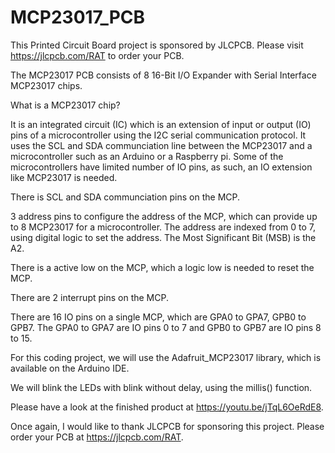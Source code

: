 # MCP23017_PCB

This Printed Circuit Board project is sponsored by JLCPCB.
Please visit https://jlcpcb.com/RAT to order your PCB.

The MCP23017 PCB consists of 8 16-Bit I/O Expander with Serial Interface MCP23017 chips.

What is a MCP23017 chip?

It is an integrated circuit (IC) which is an extension of input or output (IO) pins of a microcontroller using the I2C serial communication protocol. It uses the SCL and SDA communciation line between the MCP23017 and a microcontroller such as an Arduino or a Raspberry pi. Some of the microcontrollers have limited number of IO pins, as such, an IO extension like MCP23017 is needed.

There is SCL and SDA communciation pins on the MCP.

3 address pins to configure the address of the MCP, which can provide up to 8 MCP23017 for a microcontroller. The address are indexed from 0 to 7, using digital logic to set the address. The Most Significant Bit (MSB) is the A2.

There is a active low on the MCP, which a logic low is needed to reset the MCP.

There are 2 interrupt pins on the MCP.

There are 16 IO pins on a single MCP, which are GPA0 to GPA7, GPB0 to GPB7. The GPA0 to GPA7 are IO pins 0 to 7 and GPB0 to GPB7 are IO pins 8 to 15.

For this coding project, we will use the Adafruit_MCP23017 library, which is available on the Arduino IDE.

We will blink the LEDs with blink without delay, using the millis() function.

Please have a look at the finished product at https://youtu.be/jTqL6OeRdE8.

Once again, I would like to thank JLCPCB for sponsoring this project. Please order your PCB at https://jlcpcb.com/RAT.


